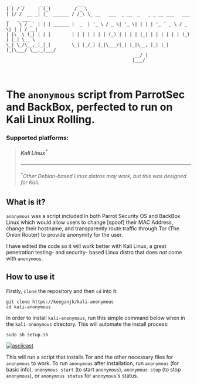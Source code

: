 ~~~~
 _   __      _ _           ___                                                    
| | / /     | (_)         / _ \                                                   
| |/ /  __ _| |_  ______ / /_\ \_ __   ___  _ __  _   _ _ __ ___   ___  _   _ ___ 
|    \ / _` | | | ______ |  _  | '_ \ / _ \| '_ \| | | | '_ ` _ \ / _ \| | | / __|
| |\  \ (_| | | |        | | | | | | | (_) | | | | |_| | | | | | | (_) | |_| \__ \
\_| \_/\__,_|_|_|        \_| |_/_| |_|\___/|_| |_|\__, |_| |_| |_|\___/ \__,_|___/
                                                 __/ |                          
                                                |___/   
~~~~

<br />

# The <code>anonymous</code> script from ParrotSec and BackBox, perfected to run on Kali Linux Rolling.

### Supported platforms:
> <h5>Kali Linux<sup>*</sup></h5>
> <hr />
> <h6><sup>*</sup>Other Debian-based Linux distros may work, but this was designed for Kali.</h6>

## What is it?
<code>anonymous</code> was a script included in both Parrot Security OS and BackBox Linux which would allow users to change [spoof] their MAC Address, change their hostname, and transparently route traffic through Tor (The Onion Router) to provide anonymity for the user. 

I have edited the code so it will work better with Kali Linux, a great penetration testing- and security- based Linux distro that does <i>not</i> come with <code>anonymous</code>.

## How to use it
Firstly, <code>clone</code> the repository and then <code>cd</code> into it:
~~~~
git clone https://keeganjk/kali-anonymous
cd kali-anonymous
~~~~

In order to install <code>kali-anonymous</code>, run this simple command below when in the <code>kali-anonymous</code> directory. This will automate the install process:
~~~~
sudo sh setup.sh
~~~~

[![asciicast](http://asciinema.org/a/2o0tciwy7luwv8oe42d1ymw75)](http://asciinema.org/a/2o0tciwy7luwv8oe42d1ymw75)

This will run a script that installs Tor and the other necessary files for <code>anonymous</code> to work.
To run <code>anonymous</code> after installation, run <code>anonymous</code> (for basic info), <code>anonymous start</code> (to start <code>anonymous</code>), <code>anonymous stop</code> (to stop <code>anonymous</code>), or <code>anonymous status</code> for <code>anonymous</code>'s status.
